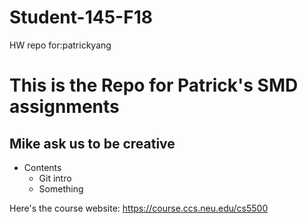 # Student-145-F18
HW repo for:patrickyang
# This is the Repo for Patrick's SMD assignments
## Mike ask us to be creative

* Contents
    * Git intro
    * Something

Here's  the course website: https://course.ccs.neu.edu/cs5500
